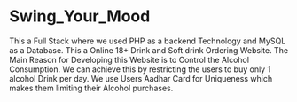 # Swing_Your_Mood
This a Full Stack where we used PHP as a backend Technology and MySQL as a Database. This a Online 18+ Drink  and Soft drink Ordering Website. The Main Reason for Developing this Website is to Control the Alcohol Consumption. We can achieve this by restricting the users to buy only 1 alcohol Drink per day. We use Users Aadhar Card for Uniqueness which makes them limiting their Alcohol purchases.
